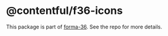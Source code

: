 # @contentful/f36-icons

This package is part of [forma-36](https://github.com/contentful/forma-36). See the repo for more details.
